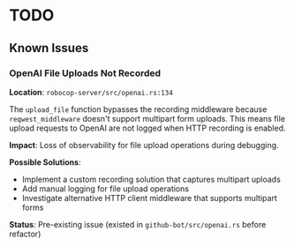 # TODO

## Known Issues

### OpenAI File Uploads Not Recorded

**Location**: `robocop-server/src/openai.rs:134`

The `upload_file` function bypasses the recording middleware because `reqwest_middleware` doesn't support multipart form uploads. This means file upload requests to OpenAI are not logged when HTTP recording is enabled.

**Impact**: Loss of observability for file upload operations during debugging.

**Possible Solutions**:
- Implement a custom recording solution that captures multipart uploads
- Add manual logging for file upload operations
- Investigate alternative HTTP client middleware that supports multipart forms

**Status**: Pre-existing issue (existed in `github-bot/src/openai.rs` before refactor)
